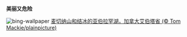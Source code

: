 
**美丽又危险**

![bing-wallpaper](https://www.bing.com/th?id=OHR.FrozenBubblesAlberta_ZH-CN6154214678_1920x1080.jpg)
[麦切纳山和结冰的亚伯拉罕湖，加拿大艾伯塔省 (© Tom Mackie/plainpicture)](https://www.bing.com/search?q=%E4%BA%9A%E4%BC%AF%E6%8B%89%E7%BD%95%E6%B9%96&amp;form=hpcapt&amp;mkt=zh-cn)
  